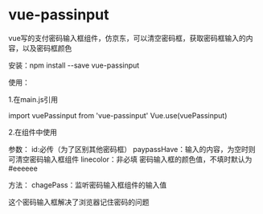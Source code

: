 # vue-passinput
vue写的支付密码输入框组件，仿京东，可以清空密码框，获取密码框输入的内容，以及密码框颜色

安装：npm install --save vue-passinput

使用：

1.在main.js引用

import vuePassinput from 'vue-passinput'
Vue.use(vuePassinput)

2.在组件中使用

参数：
id:必传（为了区别其他密码框）
paypassHave：输入的内容，为空时则可清空密码输入框组件
linecolor：非必填 密码输入框的颜色值，不填时默认为#eeeeee

方法：
chagePass：监听密码输入框组件的输入值

<vuePassinput id="paypass" :paypassHave="paypassHave" v-on:chagePass="chagePass" linecolor="#333333"></vuePassinput>

这个密码输入框解决了浏览器记住密码的问题
